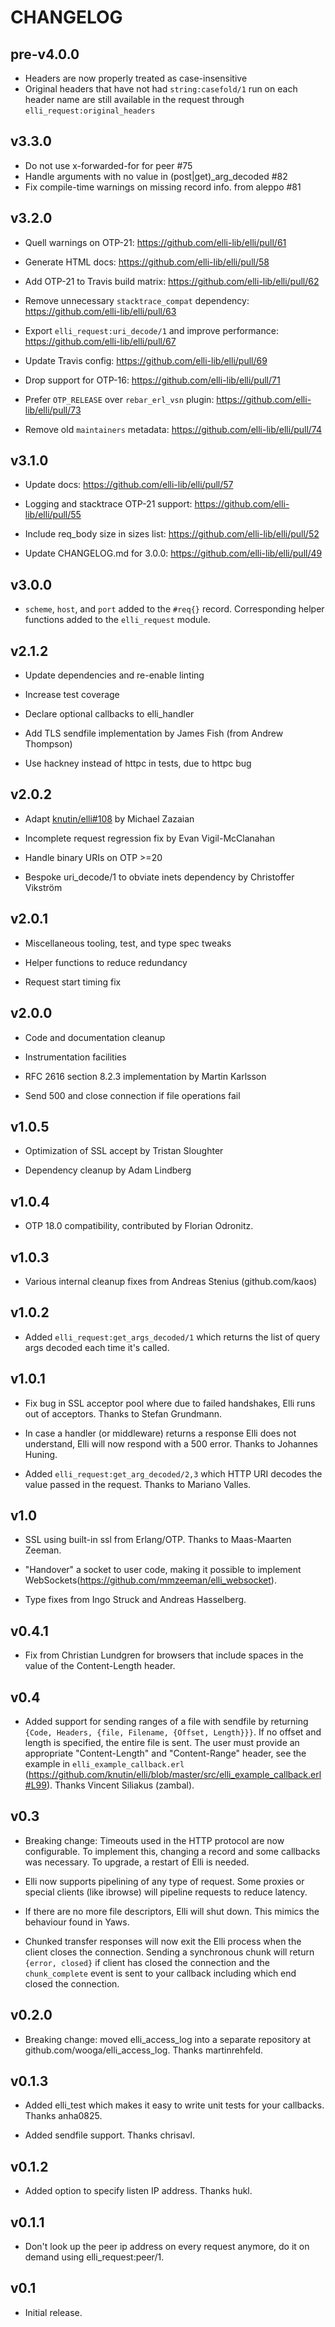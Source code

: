# CHANGELOG

## pre-v4.0.0

* Headers are now properly treated as case-insensitive
* Original headers that have not had `string:casefold/1` run on each header
name are still available in the request through `elli_request:original_headers`

## v3.3.0

* Do not use x-forwarded-for for peer #75
* Handle arguments with no value in (post|get)_arg_decoded #82
* Fix compile-time warnings on missing record info. from aleppo #81

## v3.2.0

* Quell warnings on OTP-21: <https://github.com/elli-lib/elli/pull/61>

* Generate HTML docs: <https://github.com/elli-lib/elli/pull/58>

* Add OTP-21 to Travis build matrix: <https://github.com/elli-lib/elli/pull/62>

* Remove unnecessary `stacktrace_compat` dependency: <https://github.com/elli-lib/elli/pull/63>

* Export `elli_request:uri_decode/1` and improve performance: <https://github.com/elli-lib/elli/pull/67>

* Update Travis config: <https://github.com/elli-lib/elli/pull/69>

* Drop support for OTP-16: <https://github.com/elli-lib/elli/pull/71>

* Prefer `OTP_RELEASE` over `rebar_erl_vsn` plugin: <https://github.com/elli-lib/elli/pull/73>

* Remove old `maintainers` metadata: <https://github.com/elli-lib/elli/pull/74>

## v3.1.0

* Update docs: <https://github.com/elli-lib/elli/pull/57>

* Logging and stacktrace OTP-21 support: <https://github.com/elli-lib/elli/pull/55>

* Include req_body size in sizes list: <https://github.com/elli-lib/elli/pull/52>

* Update CHANGELOG.md for 3.0.0: <https://github.com/elli-lib/elli/pull/49>

## v3.0.0

* `scheme`, `host`, and `port` added to the `#req{}` record. Corresponding
 helper functions added to the `elli_request` module.

## v2.1.2

* Update dependencies and re-enable linting

* Increase test coverage

* Declare optional callbacks to elli_handler

* Add TLS sendfile implementation by James Fish (from Andrew Thompson)

* Use hackney instead of httpc in tests, due to httpc bug

## v2.0.2

* Adapt [knutin/elli#108](https://github.com/knutin/elli/pull/108) by Michael Zazaian

* Incomplete request regression fix by Evan Vigil-McClanahan

* Handle binary URIs on OTP >=20

* Bespoke uri_decode/1 to obviate inets dependency by Christoffer Vikström

## v2.0.1

* Miscellaneous tooling, test, and type spec tweaks

* Helper functions to reduce redundancy

* Request start timing fix

## v2.0.0

* Code and documentation cleanup

* Instrumentation facilities

* RFC 2616 section 8.2.3 implementation by Martin Karlsson

* Send 500 and close connection if file operations fail

## v1.0.5

* Optimization of SSL accept by Tristan Sloughter

* Dependency cleanup by Adam Lindberg

## v1.0.4

* OTP 18.0 compatibility, contributed by Florian Odronitz.

## v1.0.3

* Various internal cleanup fixes from Andreas Stenius (github.com/kaos)

## v1.0.2

* Added `elli_request:get_args_decoded/1` which returns the list of
 query args decoded each time it's called.

## v1.0.1

* Fix bug in SSL acceptor pool where due to failed handshakes, Elli
 runs out of acceptors. Thanks to Stefan Grundmann.

* In case a handler (or middleware) returns a response Elli does not
 understand, Elli will now respond with a 500 error. Thanks to
 Johannes Huning.

* Added `elli_request:get_arg_decoded/2,3` which HTTP URI decodes the
 value passed in the request. Thanks to Mariano Valles.

## v1.0

* SSL using built-in ssl from Erlang/OTP. Thanks to Maas-Maarten Zeeman.

* "Handover" a socket to user code, making it possible to implement
 WebSockets(<https://github.com/mmzeeman/elli_websocket>).

* Type fixes from Ingo Struck and Andreas Hasselberg.

## v0.4.1

* Fix from Christian Lundgren for browsers that include spaces in the
 value of the Content-Length header.

## v0.4

* Added support for sending ranges of a file with sendfile by
 returning `{Code, Headers, {file, Filename, {Offset, Length}}}`. If
 no offset and length is specified, the entire file is sent. The
 user must provide an appropriate "Content-Length" and
 "Content-Range" header, see the example in
 `elli_example_callback.erl`
 (<https://github.com/knutin/elli/blob/master/src/elli_example_callback.erl#L99>).
 Thanks Vincent Siliakus (zambal).

## v0.3

* Breaking change: Timeouts used in the HTTP protocol are now
 configurable. To implement this, changing a record and some
 callbacks was necessary. To upgrade, a restart of Elli is needed.

* Elli now supports pipelining of any type of request. Some proxies
 or special clients (like ibrowse) will pipeline requests to reduce
 latency.

* If there are no more file descriptors, Elli will shut down. This
 mimics the behaviour found in Yaws.

* Chunked transfer responses will now exit the Elli process when the
 client closes the connection. Sending a synchronous chunk will
 return `{error, closed}` if client has closed the connection and
 the `chunk_complete` event is sent to your callback including which
 end closed the connection.

## v0.2.0

* Breaking change: moved elli_access_log into a separate repository
 at github.com/wooga/elli_access_log. Thanks martinrehfeld.

## v0.1.3

* Added elli_test which makes it easy to write unit tests for your
 callbacks. Thanks anha0825.

* Added sendfile support. Thanks chrisavl.

## v0.1.2

* Added option to specify listen IP address. Thanks hukl.

## v0.1.1

* Don't look up the peer ip address on every request anymore, do it
 on demand using elli_request:peer/1.

## v0.1

* Initial release.
